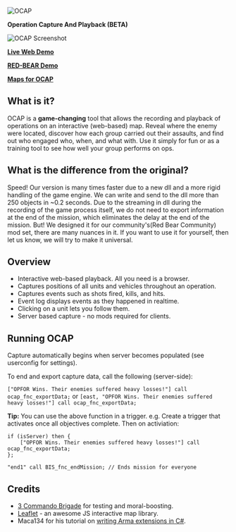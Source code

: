 ![OCAP](https://i.imgur.com/4Z16B8J.png)

**Operation Capture And Playback (BETA)**

![OCAP Screenshot](https://i.imgur.com/67L12wKl.jpg)

**[Live Web Demo](http://www.3commandobrigade.com:8080/ocap-demo/)**

**[RED-BEAR Demo](http://ocap.red-bear.ru/)**

**[Maps for OCAP](https://drive.google.com/drive/folders/1QU2-yVOmNMDs6i4EN49kGsOFqGkL6O48)**

## What is it?
OCAP is a **game-changing** tool that allows the recording and playback of operations on an interactive (web-based) map.
Reveal where the enemy were located, discover how each group carried out their assaults, and find out who engaged who, when, and what with.
Use it simply for fun or as a training tool to see how well your group performs on ops.

## What is the difference from the original?
Speed! Our version is many times faster due to a new dll and a more rigid handling of the game engine. We can write and send to the dll more than 250 objects in ~0.2 seconds. Due to the streaming in dll during the recording of the game process itself, we do not need to export information at the end of the mission, which eliminates the delay at the end of the mission.
But! We designed it for our community's(Red Bear Community) mod set, there are many nuances in it. If you want to use it for yourself, then let us know, we will try to make it universal.

## Overview

* Interactive web-based playback. All you need is a browser.
* Captures positions of all units and vehicles throughout an operation.
* Captures events such as shots fired, kills, and hits.
* Event log displays events as they happened in realtime.
* Clicking on a unit lets you follow them.
* Server based capture - no mods required for clients.

## Running OCAP
Capture automatically begins when server becomes populated (see userconfig for settings).

To end and export capture data, call the following (server-side):

`["OPFOR Wins. Their enemies suffered heavy losses!"] call ocap_fnc_exportData;`
or
`[east, "OPFOR Wins. Their enemies suffered heavy losses!"] call ocap_fnc_exportData;`

**Tip:** You can use the above function in a trigger.
e.g. Create a trigger that activates once all objectives complete. Then on activiation:
```
if (isServer) then {
    ["OPFOR Wins. Their enemies suffered heavy losses!"] call ocap_fnc_exportData;
};

"end1" call BIS_fnc_endMission; // Ends mission for everyone
```


## Credits

* [3 Commando Brigade](http://www.3commandobrigade.com/) for testing and moral-boosting.
* [Leaflet](http://leafletjs.com/) - an awesome JS interactive map library.
* Maca134 for his tutorial on [writing Arma extensions in C#](http://maca134.co.uk/tutorial/write-an-arma-extension-in-c-sharp-dot-net/).
